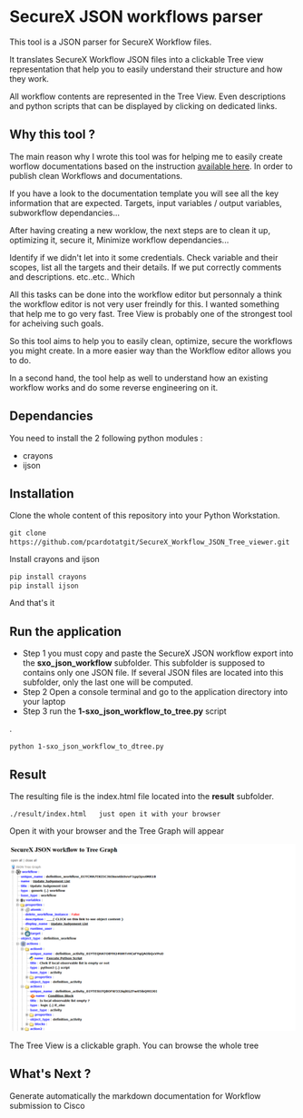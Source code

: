 # SecureX JSON workflows parser

This tool is a JSON parser for SecureX Workflow files.

It translates SecureX Workflow JSON files into a clickable Tree view representation that help you to easily understand their structure and how they work.

All workflow contents are represented in the Tree View. Even descriptions and python scripts that can be displayed by clicking on dedicated links. 

## Why this tool ?

The main reason why I wrote this tool was for helping me to easily create worflow documentations based on the instruction [available here](https://ciscosecurity.github.io/sxo-05-security-workflows/content-quality/documentation-template). In order to publish clean Workflows and documentations.

If you have a look to the documentation template you will see all the key information that are expected. Targets, input variables / output variables, subworkflow dependancies...

After having creating a new worklow, the next steps are to clean it up, optimizing it, secure it, Minimize workflow dependancies... 

Identify if we didn't let into it some credentials. Check variable and their scopes, list all the targets and their details. If we put correctly comments and descriptions. etc..etc.. Which 

All this tasks can be done into the workflow editor but personnaly a think the workflow editor is not very user freindly for this. I wanted something that help me to go very fast. Tree View is probably one of the strongest tool for acheiving such goals.

So this tool aims to help you to easily clean, optimize, secure the workflows you might create. In a more easier way than the Workflow editor allows you to do.

In a second hand, the tool help as well to understand how an existing workflow works and do some reverse engineering on it.


## Dependancies

You need to install the 2 following python modules :

- crayons
- ijson

## Installation

Clone the whole content of this repository into your Python Workstation.

    git clone https://github.com/pcardotatgit/SecureX_Workflow_JSON_Tree_viewer.git

Install crayons and ijson 

    pip install crayons
    pip install ijson

And that's it

## Run the application


- Step 1 you must copy and paste the SecureX JSON workflow export into the  **sxo_json_workflow** subfolder. This subfolder is supposed to contains only one JSON file. If several JSON files are located into this subfolder, only the last one will be computed.
- Step 2 Open a console terminal and go to the application directory into your laptop
- Step 3 run the **1-sxo_json_workflow_to_tree.py** script

.

    python 1-sxo_json_workflow_to_dtree.py

## Result

The resulting file is the index.html file located into the **result** subfolder.

    ./result/index.html   just open it with your browser

Open it with your browser and the Tree Graph will appear 

![](./images/img1.png)

The Tree View is a clickable graph. You can browse the whole tree

## What's Next ?

Generate automatically the markdown documentation for Workflow submission to Cisco